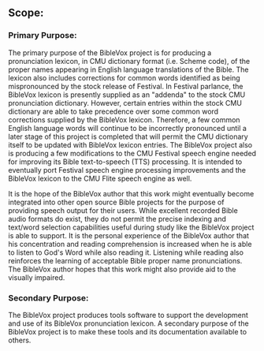 ## Scope:

### Primary Purpose:
The primary purpose of the BibleVox project is for producing a pronunciation lexicon, in CMU dictionary format (i.e. Scheme code), of the proper names appearing in English language translations of the Bible. The lexicon also includes corrections for common words identified as being mispronounced by the stock release of Festival. In Festival parlance, the BibleVox lexicon is presently supplied as an "addenda" to the stock CMU pronunciation dictionary. However, certain entries within the stock CMU dictionary are able to take precedence over some common word corrections supplied by the BibleVox lexicon. Therefore, a few common English language words will continue to be incorrectly pronounced until a later stage of this project is completed that will permit the CMU dictionary itself to be updated with BibleVox lexicon entries. The BibleVox project also is producing a few modifications to the CMU Festival speech engine needed for improving its Bible text-to-speech (TTS) processing. It is intended to eventually port Festival speech engine processing improvements and the BibleVox lexicon to the CMU Flite speech engine as well.

It is the hope of the BibleVox author that this work might eventually become integrated into other open source Bible projects for the purpose of providing speech output for their users. While excellent recorded Bible audio formats do exist, they do not permit the precise indexing and text/word selection capabilities useful during study like the BibleVox project is able to support. It is the personal experience of the BibleVox author that his concentration and reading comprehension is increased when he is able to listen to God's Word while also reading it. Listening while reading also reinforces the learning of acceptable Bible proper name pronunciations. The BibleVox author hopes that this work might also provide aid to the visually impaired.


### Secondary Purpose:
The BibleVox project produces tools software to support the development and use of its BibleVox pronunciation lexicon. A secondary purpose of the BibleVox project is to make these tools and its documentation available to others.

